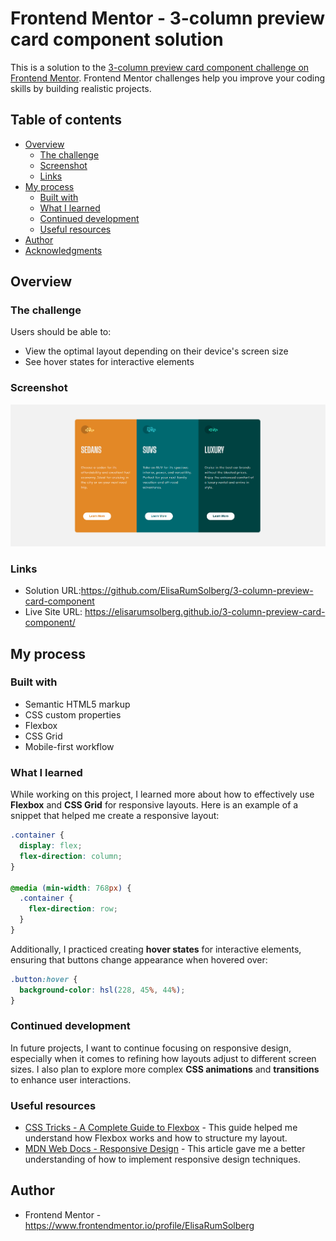 # Frontend Mentor - 3-column preview card component solution

This is a solution to the [3-column preview card component challenge on Frontend Mentor](https://www.frontendmentor.io/challenges/3column-preview-card-component-pH92eAR2-). Frontend Mentor challenges help you improve your coding skills by building realistic projects.

## Table of contents

- [Overview](#overview)
  - [The challenge](#the-challenge)
  - [Screenshot](#screenshot)
  - [Links](#links)
- [My process](#my-process)
  - [Built with](#built-with)
  - [What I learned](#what-i-learned)
  - [Continued development](#continued-development)
  - [Useful resources](#useful-resources)
- [Author](#author)
- [Acknowledgments](#acknowledgments)

## Overview

### The challenge

Users should be able to:

- View the optimal layout depending on their device's screen size
- See hover states for interactive elements

### Screenshot
![Screenshot](https://github.com/ElisaRumSolberg/3-column-preview-card-component/blob/main/image/screenshot.png)





### Links

- Solution URL:https://github.com/ElisaRumSolberg/3-column-preview-card-component
- Live Site URL: https://elisarumsolberg.github.io/3-column-preview-card-component/



## My process

### Built with

- Semantic HTML5 markup
- CSS custom properties
- Flexbox
- CSS Grid
- Mobile-first workflow

### What I learned

While working on this project, I learned more about how to effectively use **Flexbox** and **CSS Grid** for responsive layouts. Here is an example of a snippet that helped me create a responsive layout:

```css
.container {
  display: flex;
  flex-direction: column;
}

@media (min-width: 768px) {
  .container {
    flex-direction: row;
  }
}
```

Additionally, I practiced creating **hover states** for interactive elements, ensuring that buttons change appearance when hovered over:

```css
.button:hover {
  background-color: hsl(228, 45%, 44%);
}
```

### Continued development

In future projects, I want to continue focusing on responsive design, especially when it comes to refining how layouts adjust to different screen sizes. I also plan to explore more complex **CSS animations** and **transitions** to enhance user interactions.

### Useful resources

- [CSS Tricks - A Complete Guide to Flexbox](https://css-tricks.com/snippets/css/a-guide-to-flexbox/) - This guide helped me understand how Flexbox works and how to structure my layout.
- [MDN Web Docs - Responsive Design](https://developer.mozilla.org/en-US/docs/Learn/CSS/CSS_layout/Responsive_Design) - This article gave me a better understanding of how to implement responsive design techniques.

## Author

- Frontend Mentor -https://www.frontendmentor.io/profile/ElisaRumSolberg
  



